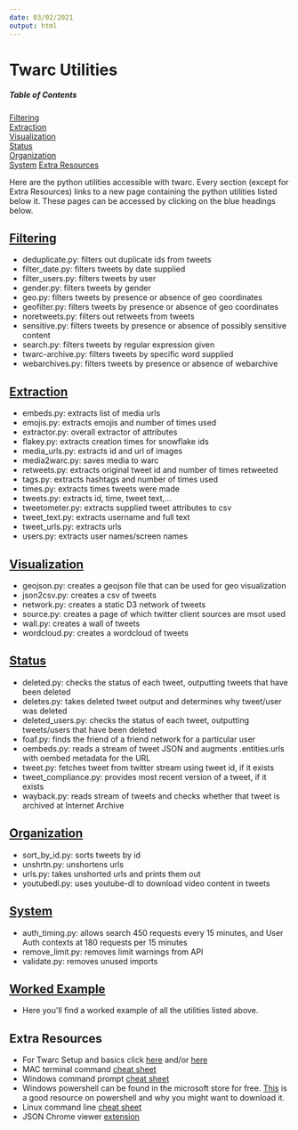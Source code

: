 ```yaml
---
date: 03/02/2021
output: html
---
```

# Twarc Utilities

##### Table of Contents  
[Filtering](#filtering)  
[Extraction](#extraction)  
[Visualization](#visualization)  
[Status](#status)  
[Organization](#organization)  
[System](#system) 
[Extra Resources](#extraresources) 

Here are the python utilities accessible with twarc. Every section (except for Extra Resources) links to a new page containing the python utilities listed below it. These pages can be accessed by clicking on the blue headings below. 
  
<a name="headers"/>

## [Filtering](filtering.md)
  - deduplicate.py: filters out duplicate ids from tweets
  - filter_date.py: filters tweets by date supplied
  - filter_users.py: filters tweets by user
  - gender.py: filters tweets by gender
  - geo.py: filters tweets by presence or absence of geo coordinates
  - geofilter.py: filters tweets by presence or absence of geo coordinates
  - noretweets.py: filters out retweets from tweets 
  - sensitive.py: filters tweets by presence or absence of possibly sensitive content
  - search.py: filters tweets by regular expression given
  - twarc-archive.py: filters tweets by specific word supplied
  - webarchives.py: filters tweets by presence or absence of webarchive

## [Extraction](extraction.md)
  - embeds.py: extracts list of media urls
  - emojis.py: extracts emojis and number of times used
  - extractor.py: overall extractor of attributes
  - flakey.py: extracts creation times for snowflake ids
  - media_urls.py: extracts id and url of images
  - media2warc.py: saves media to warc 
  - retweets.py: extracts original tweet id and number of times retweeted
  - tags.py: extracts hashtags and number of times used
  - times.py: extracts times tweets were made
  - tweets.py: extracts id, time, tweet text,...
  - tweetometer.py: extracts supplied tweet attributes to csv
  - tweet_text.py: extracts username and full text
  - tweet_urls.py: extracts urls
  - users.py: extracts user names/screen names

## [Visualization](visualization.md)
  - geojson.py: creates a geojson file that can be used for geo visualization
  - json2csv.py: creates a csv of tweets
  - network.py: creates a static D3 network of tweets
  - source.py: creates a page of which twitter client sources are msot used
  - wall.py: creates a wall of tweets
  - wordcloud.py: creates a wordcloud of tweets

## [Status](status.md)
  - deleted.py: checks the status of each tweet, outputting tweets that have been deleted
  - deletes.py: takes deleted tweet output and determines why tweet/user was deleted
  - deleted_users.py: checks the status of each tweet, outputting tweets/users that have been deleted
  - foaf.py: finds the friend of a friend network for a particular user	
  - oembeds.py: reads a stream of tweet JSON and augments .entities.urls with oembed metadata for the URL
  - tweet.py: fetches tweet from twitter stream using tweet id, if it exists
  - tweet_compliance.py: provides most recent version of a tweet, if it exists
  - wayback.py: reads stream of tweets and checks whether that tweet is archived at Internet Archive

## [Organization](organization.md)
  - sort_by_id.py: sorts tweets by id
  - unshrtn.py: unshortens urls 
  - urls.py: takes unshorted urls and prints them out
  - youtubedl.py: uses youtube-dl to download video content in tweets
 
## [System](system.md)
  - auth_timing.py: allows search 450 requests every 15 minutes, and User Auth contexts at 180 requests per 15 minutes
  - remove_limit.py: removes limit warnings from API
  - validate.py: removes unused imports

## [Worked Example](workedex.md)
  - Here you'll find a worked example of all the utilities listed above. 

## Extra Resources
  - For Twarc Setup and basics click [here](https://scholarslab.github.io/learn-twarc/06-twarc-command-basics.html) and/or [here](https://github.com/DocNow/twarc)
  - MAC terminal command [cheat sheet](https://www.makeuseof.com/tag/mac-terminal-commands-cheat-sheet/) 
  - Windows command prompt [cheat sheet](chrome-extension://oemmndcbldboiebfnladdacbdfmadadm/http://www.cs.columbia.edu/~sedwards/classes/2015/1102-fall/Command%20Prompt%20Cheatsheet.pdf)
  - Windows powershell can be found in the microsoft store for free. [This](https://docs.microsoft.com/en-us/powershell/scripting/overview?view=powershell-7.1) is a good resource on powershell and why you might want to download it. 
  - Linux command line [cheat sheet](https://cheatography.com/davechild/cheat-sheets/linux-command-line/)
  - JSON Chrome viewer [extension](https://chrome.google.com/webstore/detail/json-viewer/aimiinbnnkboelefkjlenlgimcabobli?hl=en-US)
